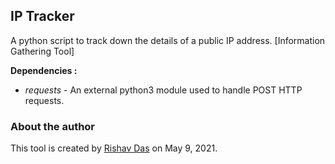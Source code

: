 ## IP Tracker

A python script to track down the details of a public IP address. [Information Gathering Tool]

__Dependencies :__
* _requests_ - An external python3 module used to handle POST HTTP requests.

### About the author

This tool is created by [Rishav Das](https://github.com/rdofficial/) on May 9, 2021.
